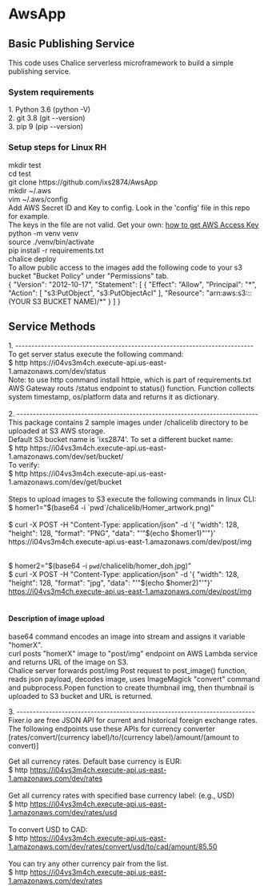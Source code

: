 # AwsApp
<h2>Basic Publishing Service</h2>
This code uses Chalice serverless microframework to build a simple publishing service. 

<h3> System requirements </h3>
<p> 
1. Python 3.6  (python -V)<br>
2. git 3.8 (git --version)<br>
3. pip 9 (pip --version)<br>
</p>
<h3> Setup steps for Linux RH</h3>
<p>
mkdir test<br>
cd test<br>
git clone https://github.com/ixs2874/AwsApp <br>
mkdir ~/.aws<br>
vim ~/.aws/config<br>
Add AWS Secret ID and Key to config. Look in the 'config' file in this repo for example. <br>
The keys in the file are not valid.  Get your own: <a href="http://docs.aws.amazon.com/toolkit-for-eclipse/v1/user-guide/setup-credentials.html"> how to get AWS Access Key </a><br>
python -m venv venv<br>
source ./venv/bin/activate<br>
pip install -r requirements.txt<br>
chalice deploy<br>
To allow public access to the images add the following code to your s3 bucket "Bucket Policy" under "Permissions" tab. <br>
{
    "Version": "2012-10-17",
    "Statement": [
        {
            "Effect": "Allow",
            "Principal": "*",
            "Action": [
                "s3:PutObject",
                "s3:PutObjectAcl"
            ],
            "Resource": "arn:aws:s3:::(YOUR S3 BUCKET NAME)/*"
        }
    ]
}
</p>

<h2> Service Methods</h2>
1. --------------------------------------------------------------------------<br>
To get server status execute the following command:<br>
$ http https://i04vs3m4ch.execute-api.us-east-1.amazonaws.com/dev/status<br>
Note: to use http command install httpie, which is part of requirements.txt<br>
AWS Gateway routs /status endpoint to status() function. Function collects system timestamp, os/platform data and returns it as dictionary.<br><br>
2. ---------------------------------------------------------------------------<br>
This package contains 2 sample images under /chalicelib directory to be uploaded at S3 AWS storage.<br> 
Default S3 bucket name is 'ixs2874'. To set a different bucket name:<br>
$ http https://i04vs3m4ch.execute-api.us-east-1.amazonaws.com/dev/set/bucket/<your bucket name> <br>
To verify: <br>
$ http https://i04vs3m4ch.execute-api.us-east-1.amazonaws.com/dev/get/bucket<br><br>
Steps to upload images to S3 execute the following commands in linux CLI:<br>
$ homer1="$(base64 -i `pwd`/chalicelib/Homer_artwork.png)"<br><br>
$ curl -X POST -H "Content-Type: application/json" -d '{ "width": 128, "height": 128, "format": "PNG", "data": "'"$(echo $homer1)"'"}' https://i04vs3m4ch.execute-api.us-east-1.amazonaws.com/dev/post/img<br><br>

$ homer2="$(base64 -i `pwd`/chalicelib/homer_doh.jpg)"<br>
$ curl -X POST -H "Content-Type: application/json" -d '{ "width": 128, "height": 128, "format": "jpg", "data": "'"$(echo $homer2)"'"}' https://i04vs3m4ch.execute-api.us-east-1.amazonaws.com/dev/post/img<br><br>
<h4>Description of image upload</h4>
<p>
base64 command encodes an image into stream and assigns it variable "homerX".<br>
curl posts "homerX" image to "post/img" endpoint on AWS Lambda service and returns URL of the image on S3.<br>
Chalice server forwards post/img Post request to post_image() function, reads json payload, decodes image, uses ImageMagick "convert" command and pubprocess.Popen function to create thumbnail img, then thumbnail is uploaded to S3 bucket and URL is returned.<br>
</p>
3. --------------------------------------------------------------------------<br>
Fixer.io are free JSON API for current and historical foreign exchange rates. <br>
The following endpoints use these APIs for currency converter [rates/convert/(currency label)/to/(currency label)/amount/(amount to convert)] <br>

Get all currency rates. Default base currency is EUR:<br>
$ http https://i04vs3m4ch.execute-api.us-east-1.amazonaws.com/dev/rates <br><br>
Get all currency rates with specified base currency label: (e.g., USD) <br>
$ http https://i04vs3m4ch.execute-api.us-east-1.amazonaws.com/dev/rates/usd <br><br>
To convert USD to CAD: <br>
$ http https://i04vs3m4ch.execute-api.us-east-1.amazonaws.com/dev/rates/convert/usd/to/cad/amount/85.50<br><br>
You can try any other currency pair from the list.<br>
$ http https://i04vs3m4ch.execute-api.us-east-1.amazonaws.com/dev/rates


